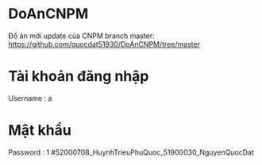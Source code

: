# DoAnCNPM
Đồ án mới update của CNPM
branch master: https://github.com/quocdat51930/DoAnCNPM/tree/master
# Tài khoản đăng nhập
Username : a
# Mật khẩu
Password : 1
#52000708_HuynhTrieuPhuQuoc_51900030_NguyenQuocDat
